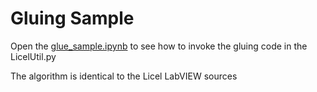 # Gluing Sample

Open the [glue_sample.ipynb](glue_sample.ipynb) to see how to invoke the gluing code in the LicelUtil.py

The algorithm is identical to the Licel LabVIEW sources 